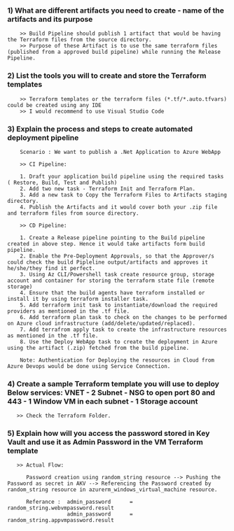 ### 1) What are different artifacts you need to create - name of the artifacts and its purpose

        >> Build Pipeline should publish 1 artifact that would be having the Terraform files from the source directory.
        >> Purpose of these Artifact is to use the same terraform files (published from a approved build pipeline) while running the Release Pipeline.
        
### 2) List the tools you will to create and store the Terraform templates
        
        >> Terraform templates or the terraform files (*.tf/*.auto.tfvars) could be created using any IDE
        >> I would recommend to use Visual Studio Code

### 3) Explain the process and steps to create automated deployment pipeline
        
        Scenario : We want to publish a .Net Application to Azure WebApp
        
        >> CI Pipeline:

        1. Draft your application build pipeline using the required tasks ( Restore, Build, Test and Publish)
        2. Add two new task - Terraform Init and Terraform Plan.
        3. Add a new task to Copy the Terraform Files to Artifacts staging directory.
        4. Publish the Artifacts and it would cover both your .zip file and terraform files from source directory.

        >> CD Pipeline:

        1. Create a Release pipeline pointing to the Build pipeline created in above step. Hence it would take artifacts form build pipeline.
        2. Enable the Pre-Deployment Approvals, so that the Approver/s could check the build Pipleline output/artifacts and approves it he/she/they find it perfect.
        3. Using Az CLI/Powershell task create resource group, storage account and container for storing the terraform state file (remote storage)
        4. Ensure that the build agents have terraform installed or install it by using terraform installer task.
        5. Add terraform init task to instantiate/download the required providers as mentioned in the .tf file.
        6. Add terraform plan task to check on the changes to be performed on Azure cloud infrastructure (add/delete/updated/replaced).
        7. Add terrafrom apply task to create the infrastructure resources as mentioned in the .tf file.
        8. Use the Deploy WebApp task to create the deployment in Azure using the artifact (.zip) fetched from the build pipeline.
        
        Note: Authentication for Deploying the resources in Cloud from Azure Devops would be done using Service Connection.
        
### 4) Create a sample Terraform template you will use to deploy Below services: VNET - 2 Subnet - NSG to open port 80 and 443 - 1 Window VM in each subnet - 1 Storage account
       
       >> Check the Terraform Folder.

### 5) Explain how will you access the password stored in Key Vault and use it as Admin Password in the VM Terraform template
       
       >> Actual Flow:
          
          Password creation using random_string resource --> Pushing the Password as secret in AKV --> Referencing the Password created by random_string resource in azurerm_windows_virtual_machine resource.
          
          Referance :  admin_password      = random_string.webvmpassword.result
                       admin_password      = random_string.appvmpassword.result
